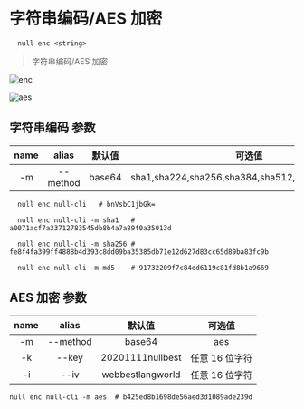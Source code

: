 # 字符串编码/AES 加密

```shell
  null enc <string>
```

> 字符串编码/AES 加密

![enc](/enc.gif)

![aes](/aes.gif)

## 字符串编码 参数

| name |  alias   | 默认值 |                     可选值                      |
| :--: | :------: | :----: | :---------------------------------------------: |
|  -m  | --method | base64 | sha1,sha224,sha256,sha384,sha512,md5,base64,hex |

```shell
  null enc null-cli   # bnVsbC1jbGk=

  null enc null-cli -m sha1   # a0071acf7a33712783545db8b4a7a89f0a35013d

  null enc null-cli -m sha256 # fe8f4fa399ff4888b4d393c8dd09ba35385db71e12d627d83cc65d89ba83fc9b

  null enc null-cli -m md5    # 91732209f7c84dd6119c81fd8b1a9669
```

## AES 加密 参数

| name |  alias   |      默认值      |     可选值     |
| :--: | :------: | :--------------: | :------------: |
|  -m  | --method |      base64      |      aes       |
|  -k  |  --key   | 20201111nullbest | 任意 16 位字符 |
|  -i  |   --iv   | webbestlangworld | 任意 16 位字符 |

```shell
null enc null-cli -m aes  # b425ed8b1698de56aed3d1089ade239d
```
